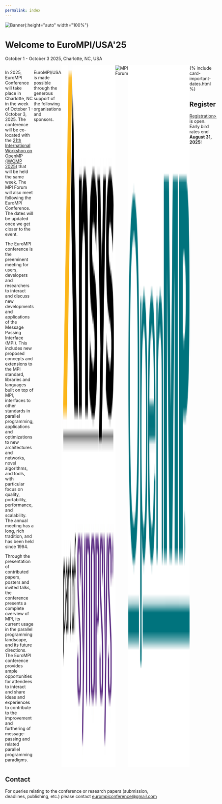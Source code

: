 ```yaml
---
permalink: index
---
```


![Banner](/assets/Charlotte1.png){:height="auto" width="100%"} 
<!-- ![Banner](/assets/banner_hamburg.jpg){:height="auto" width="100%"} -->

<h1>Welcome to EuroMPI/USA'25</h1> 
  <p class="lead">October 1 - October 3 2025, Charlotte, NC, USA</p>


<div style="display: flex; flex-direction:row;">

  <div id="divtext" class="text-justify conference-text">


  <p>
  In 2025, EuroMPI Conference will take place in Charlotte, NC in the week of October 1 - October 3, 2025. The conference will be co-located with the <a href="https://www.iwomp.org">21th International Workshop on OpenMP (IWOMP 2025)</a> that will be held the same week. The MPI Forum will also meet following the EuroMPI Conference. The dates will be updated once we get closer to the event.
  </p>

  <p>
  The EuroMPI conference is the preeminent meeting for users, developers and researchers to interact and discuss new developments and applications of the Message Passing Interface (MPI). This includes new proposed concepts and extensions to the MPI standard, libraries and languages built on top of MPI, interfaces to other standards in parallel programming, applications and optimizations to new architectures and networks, novel algorithms, and tools, with particular focus on quality, portability, performance, and scalability. The annual meeting has a long, rich tradition, and has been held since 1994.
  </p>

  <p>
  Through the presentation of contributed papers, posters and invited talks, the conference presents a complete overview of MPI, its current usage in the parallel programming landscape, and its future directions. The EuroMPI conference provides ample opportunities for attendees to interact and share ideas and experiences to contribute to the improvement and furthering of message-passing and related parallel programming paradigms.
  </p>
  
  </div>

EuroMPI/USA is made possible through the generous support of the following organisations and sponsors.

<img src="assets/ansys-sponsor-180.png" alt="Ansys" width="300">
<img src="https://github.com/mpi-forum/mpi-forum.github.io/blob/master/images/mpi-forum-logo.jpg" alt="MPI Forum" width="300">
<img src="assets/sponsor-logo-openmp.png" alt="OpenMP ARB" width="300">

  <div id="divcard"> 
  {% include card-important-dates.html %}

  <div class="text-justify conference-text">
  <h2>Register</h2>
  <a href="https://eurompi.org/register">Registration></a> is open. Early bird rates end <b>August 31, 2025</b>!
  </div>
  </div>

</div>


<div class="text-justify conference-text">

<h2>Contact</h2>

<p>For queries relating to the conference or research papers (submission, deadlines, publishing, etc.) please contact <a href="eurompiconference@gmail.com">eurompiconference@gmail.com</a></p>

</div>


<!---
<div class="text-justify conference-text">

<h2>Sponsors</h2>
Thanks to our sponsors for their contribution to the success of the event.
<p> </p>

<div style="display: flex; flex-direction:row;">
    <div style="margin-left: 30px; margin-top: 30px"><img src="assets/HPE_logo.png" alt="HPE" width="190" height="170" /></div>
    <div style="margin-left: 150px;"><img src="assets/LOGO_CEA.png" alt="CEA" width="140" height="140" /></div>
    <div style="margin-left: 150px; margin-top: 40px"><img src="assets/University_of_Bristol_logo.png" alt="Univ" width="190" height="190" /></div>
</div>
</div>
--->

